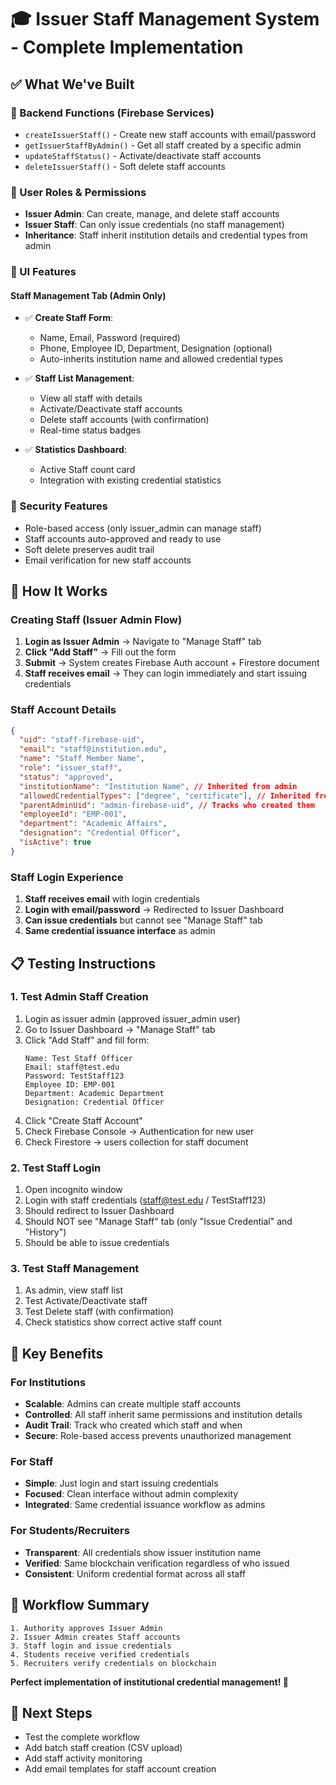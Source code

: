 # 🎓 Issuer Staff Management System - Complete Implementation

## ✅ **What We've Built**

### **🔧 Backend Functions (Firebase Services)**
- `createIssuerStaff()` - Create new staff accounts with email/password
- `getIssuerStaffByAdmin()` - Get all staff created by a specific admin
- `updateStaffStatus()` - Activate/deactivate staff accounts
- `deleteIssuerStaff()` - Soft delete staff accounts

### **👥 User Roles & Permissions**
- **Issuer Admin**: Can create, manage, and delete staff accounts
- **Issuer Staff**: Can only issue credentials (no staff management)
- **Inheritance**: Staff inherit institution details and credential types from admin

### **🎨 UI Features**

#### **Staff Management Tab** (Admin Only)
- ✅ **Create Staff Form**:
  - Name, Email, Password (required)
  - Phone, Employee ID, Department, Designation (optional)
  - Auto-inherits institution name and allowed credential types
  
- ✅ **Staff List Management**:
  - View all staff with details
  - Activate/Deactivate staff accounts
  - Delete staff accounts (with confirmation)
  - Real-time status badges
  
- ✅ **Statistics Dashboard**:
  - Active Staff count card
  - Integration with existing credential statistics

### **🔐 Security Features**
- Role-based access (only issuer_admin can manage staff)
- Staff accounts auto-approved and ready to use
- Soft delete preserves audit trail
- Email verification for new staff accounts

## 🚀 **How It Works**

### **Creating Staff (Issuer Admin Flow)**
1. **Login as Issuer Admin** → Navigate to "Manage Staff" tab
2. **Click "Add Staff"** → Fill out the form
3. **Submit** → System creates Firebase Auth account + Firestore document
4. **Staff receives email** → They can login immediately and start issuing credentials

### **Staff Account Details**
```json
{
  "uid": "staff-firebase-uid",
  "email": "staff@institution.edu",
  "name": "Staff Member Name",
  "role": "issuer_staff",
  "status": "approved",
  "institutionName": "Institution Name", // Inherited from admin
  "allowedCredentialTypes": ["degree", "certificate"], // Inherited from admin
  "parentAdminUid": "admin-firebase-uid", // Tracks who created them
  "employeeId": "EMP-001",
  "department": "Academic Affairs",
  "designation": "Credential Officer",
  "isActive": true
}
```

### **Staff Login Experience**
1. **Staff receives email** with login credentials
2. **Login with email/password** → Redirected to Issuer Dashboard
3. **Can issue credentials** but cannot see "Manage Staff" tab
4. **Same credential issuance interface** as admin

## 📋 **Testing Instructions**

### **1. Test Admin Staff Creation**
1. Login as issuer admin (approved issuer_admin user)
2. Go to Issuer Dashboard → "Manage Staff" tab
3. Click "Add Staff" and fill form:
   ```
   Name: Test Staff Officer
   Email: staff@test.edu
   Password: TestStaff123
   Employee ID: EMP-001
   Department: Academic Department
   Designation: Credential Officer
   ```
4. Click "Create Staff Account"
5. Check Firebase Console → Authentication for new user
6. Check Firestore → users collection for staff document

### **2. Test Staff Login**
1. Open incognito window
2. Login with staff credentials (staff@test.edu / TestStaff123)
3. Should redirect to Issuer Dashboard
4. Should NOT see "Manage Staff" tab (only "Issue Credential" and "History")
5. Should be able to issue credentials

### **3. Test Staff Management**
1. As admin, view staff list
2. Test Activate/Deactivate staff
3. Test Delete staff (with confirmation)
4. Check statistics show correct active staff count

## 🎯 **Key Benefits**

### **For Institutions**
- **Scalable**: Admins can create multiple staff accounts
- **Controlled**: All staff inherit same permissions and institution details
- **Audit Trail**: Track who created which staff and when
- **Secure**: Role-based access prevents unauthorized management

### **For Staff**
- **Simple**: Just login and start issuing credentials
- **Focused**: Clean interface without admin complexity
- **Integrated**: Same credential issuance workflow as admins

### **For Students/Recruiters**
- **Transparent**: All credentials show issuer institution name
- **Verified**: Same blockchain verification regardless of who issued
- **Consistent**: Uniform credential format across all staff

## 🔄 **Workflow Summary**

```
1. Authority approves Issuer Admin
2. Issuer Admin creates Staff accounts
3. Staff login and issue credentials
4. Students receive verified credentials
5. Recruiters verify credentials on blockchain
```

**Perfect implementation of institutional credential management! 🎉**

## 🚧 **Next Steps**
- Test the complete workflow
- Add batch staff creation (CSV upload)
- Add staff activity monitoring
- Add email templates for staff account creation